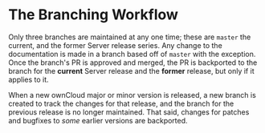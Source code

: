 # The Branching Workflow

Only three branches are maintained at any one time; these are `master` the current, and the former Server release series. Any change to the documentation is made in a branch based off of `master` with the exception.
Once the branch's PR is approved and merged, the PR is backported to the branch for the **current** Server release and the **former** release, but only if it applies to it.

When a new ownCloud major or minor version is released, a new branch is created to track the changes for that release, and the branch for the previous release is no longer maintained.
That said, changes for patches and bugfixes to _some_ earlier versions are backported.

[the current ownCloud release]: https://github.com/owncloud/core/wiki/Maintenance-and-Release-Schedule

